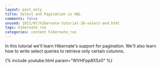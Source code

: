 ```yaml
---           
layout: post_only
title: Select and Pagination in HQL
comments: false
unused: 2011/07/hibernate-tutorial-26-select-and.html
tags: hibernate run
categories: content hibernate_run
---
```


In this tutorial we'll learn Hibernate's support for pagination. We'll also learn how to write select queries to retrieve only certain columns.

{% include youtube.html param="WVHFpp8X5z0" %}